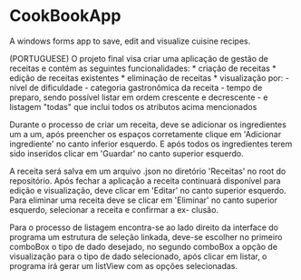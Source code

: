 # CookBookApp
A windows forms app to save, edit and visualize cuisine recipes.

(PORTUGUESE)
O projeto final visa criar uma aplicação de gestão de receitas e contém as seguintes funcionalidades:
	* criação de receitas
	* edição de receitas existentes
	* eliminação de receitas
	* visualização por:
		- nível de dificuldade
		- categoria gastronômica da receita
		- tempo de preparo, sendo possível listar em ordem crescente e decrescente
		- e listagem "todas" que inclui todos os atributos acima mencionados
	
Durante o processo de criar um receita, deve se adicionar os ingredientes um a um, após preencher os espaços corretamente
clique em 'Adicionar ingrediente' no canto inferior esquerdo. E após todos os ingredientes terem sido inseridos clicar em 'Guardar'
no canto superior esquerdo.

A receita será salva em um arquivo .json no diretório 'Receitas' no root do repositório. Após fechar a aplicação a receita
continuará disponível para edição e visualização, deve clicar em 'Editar' no canto superior esquerdo.
	Para eliminar uma receita deve se clicar em 'Eliminar' no canto superior esquerdo, selecionar a receita e confirmar a ex-
clusão.

Para o processo de listagem encontra-se ao lado direito da interface do programa um estrutura de seleção linkada, deve-se
escolher no primeiro comboBox o tipo de dado desejado, no segundo comboBox a opção de visualização para o tipo de dado selecionado,
após clicar em listar, o programa irá gerar um listView com as opções selecionadas.
